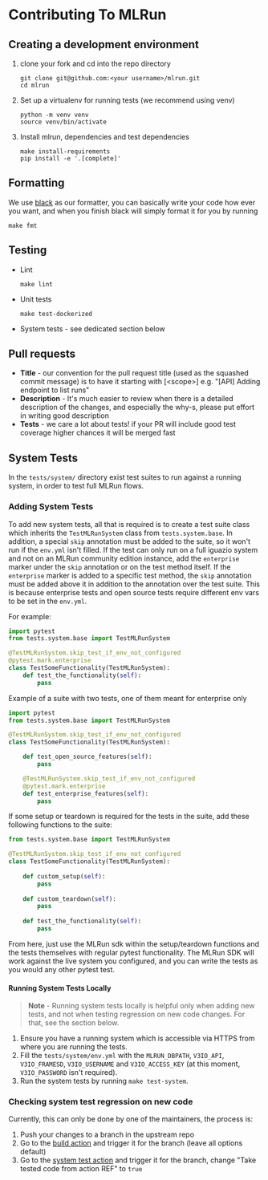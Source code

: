 # Contributing To MLRun


## Creating a development environment
1. clone your fork and cd into the repo directory
    ```shell script
    git clone git@github.com:<your username>/mlrun.git
    cd mlrun
    ```
2. Set up a virtualenv for running tests (we recommend using venv)
    ```shell script
    python -m venv venv
    source venv/bin/activate
    ```
3. Install mlrun, dependencies and test dependencies
    ```shell script
    make install-requirements
    pip install -e '.[complete]'
    ```
   
## Formatting
We use [black](https://github.com/psf/black) as our formatter, you can basically write your code 
how ever you want, and when you finish black will simply format it for you by running 
```shell script
make fmt
```

## Testing
* Lint
    ```shell script
    make lint
    ```
* Unit tests
    ```shell script
    make test-dockerized
    ```
* System tests - see dedicated section below

## Pull requests
* **Title** - our convention for the pull request title (used as the squashed commit message) is to have it starting with 
[\<scope\>] e.g. "[API] Adding endpoint to list runs"
* **Description** - It's much easier to review when there is a detailed description of the changes, and especially the why-s,
please put effort in writing good description
* **Tests** - we care a lot about tests! if your PR will include good test coverage higher chances it will be merged fast

## System Tests
In the `tests/system/` directory exist test suites to run against a running system, in order to test full MLRun flows.

### Adding System Tests
To add new system tests, all that is required is to create a test suite class which inherits the `TestMLRunSystem`
class from `tests.system.base`. In addition, a special `skip` annotation must be added to the suite, so it won't run 
if the `env.yml` isn't filled. If the test can only run on a full iguazio system and not on an MLRun community edition instance, add
the `enterprise` marker under the `skip` annotation or on the test method itself. If the `enterprise` marker is added
to a specific test method, the `skip` annotation must be added above it in addition to the annotation over the test 
suite. This is because enterprise tests and open source tests require different env vars to be set in the `env.yml`.

For example:
```python
import pytest
from tests.system.base import TestMLRunSystem

@TestMLRunSystem.skip_test_if_env_not_configured
@pytest.mark.enterprise
class TestSomeFunctionality(TestMLRunSystem):
    def test_the_functionality(self):
        pass
```

Example of a suite with two tests, one of them meant for enterprise only
```python
import pytest
from tests.system.base import TestMLRunSystem

@TestMLRunSystem.skip_test_if_env_not_configured
class TestSomeFunctionality(TestMLRunSystem):

    def test_open_source_features(self):
        pass

    @TestMLRunSystem.skip_test_if_env_not_configured
    @pytest.mark.enterprise
    def test_enterprise_features(self):
        pass
```

If some setup or teardown is required for the tests in the suite, add these following functions to the suite:
```python
from tests.system.base import TestMLRunSystem

@TestMLRunSystem.skip_test_if_env_not_configured
class TestSomeFunctionality(TestMLRunSystem):
    
    def custom_setup(self):
        pass
    
    def custom_teardown(self):
        pass
    
    def test_the_functionality(self):
        pass
```

From here, just use the MLRun sdk within the setup/teardown functions and the tests themselves with regular pytest
functionality. The MLRun SDK will work against the live system you configured, and you can write the tests as you would
any other pytest test.

#### Running System Tests Locally
>**Note** - Running system tests locally is helpful only when adding new tests, and not when testing
> regression on new code changes. For that, see the section below.
1. Ensure you have a running system which is accessible via HTTPS from where you are running the tests.
2. Fill the `tests/system/env.yml` with the `MLRUN_DBPATH`, `V3IO_API`, `V3IO_FRAMESD`, `V3IO_USERNAME` and 
   `V3IO_ACCESS_KEY` (at this moment, `V3IO_PASSWORD` isn't required).
3. Run the system tests by running `make test-system`.

### Checking system test regression on new code
Currently, this can only be done by one of the maintainers, the process is:
1. Push your changes to a branch in the upstream repo
2. Go to the [build action](https://github.com/mlrun/mlrun/actions?query=workflow%3ABuild) and trigger it for the branch 
(leave all options default)
3. Go to the [system test action](https://github.com/mlrun/mlrun/actions?query=workflow%3A%22System+Tests%22) and trigger 
it for the branch, change "Take tested code from action REF" to `true`   
